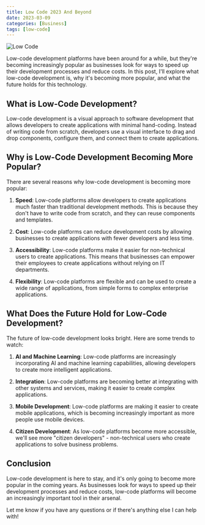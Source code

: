 ```yaml
---
title: Low Code 2023 And Beyond
date: 2023-03-09
categories: [Business]
tags: [low-code]
---
```


![Low Code](/assets/img/lowcode.avif)

Low-code development platforms have been around for a while, but they're becoming increasingly popular as businesses look for ways to speed up their development processes and reduce costs. In this post, I'll explore what low-code development is, why it's becoming more popular, and what the future holds for this technology.

## What is Low-Code Development?

Low-code development is a visual approach to software development that allows developers to create applications with minimal hand-coding. Instead of writing code from scratch, developers use a visual interface to drag and drop components, configure them, and connect them to create applications.

## Why is Low-Code Development Becoming More Popular?

There are several reasons why low-code development is becoming more popular:

1. **Speed**: Low-code platforms allow developers to create applications much faster than traditional development methods. This is because they don't have to write code from scratch, and they can reuse components and templates.

2. **Cost**: Low-code platforms can reduce development costs by allowing businesses to create applications with fewer developers and less time.

3. **Accessibility**: Low-code platforms make it easier for non-technical users to create applications. This means that businesses can empower their employees to create applications without relying on IT departments.

4. **Flexibility**: Low-code platforms are flexible and can be used to create a wide range of applications, from simple forms to complex enterprise applications.

## What Does the Future Hold for Low-Code Development?

The future of low-code development looks bright. Here are some trends to watch:

1. **AI and Machine Learning**: Low-code platforms are increasingly incorporating AI and machine learning capabilities, allowing developers to create more intelligent applications.

2. **Integration**: Low-code platforms are becoming better at integrating with other systems and services, making it easier to create complex applications.

3. **Mobile Development**: Low-code platforms are making it easier to create mobile applications, which is becoming increasingly important as more people use mobile devices.

4. **Citizen Development**: As low-code platforms become more accessible, we'll see more "citizen developers" - non-technical users who create applications to solve business problems.

## Conclusion

Low-code development is here to stay, and it's only going to become more popular in the coming years. As businesses look for ways to speed up their development processes and reduce costs, low-code platforms will become an increasingly important tool in their arsenal.

Let me know if you have any questions or if there's anything else I can help with! 